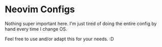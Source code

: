 # Neovim Configs


Nothing super important here. I'm just tired of doing the entire config by hand every time I change OS.

Feel free to use and/or adapt this for your needs. :D
